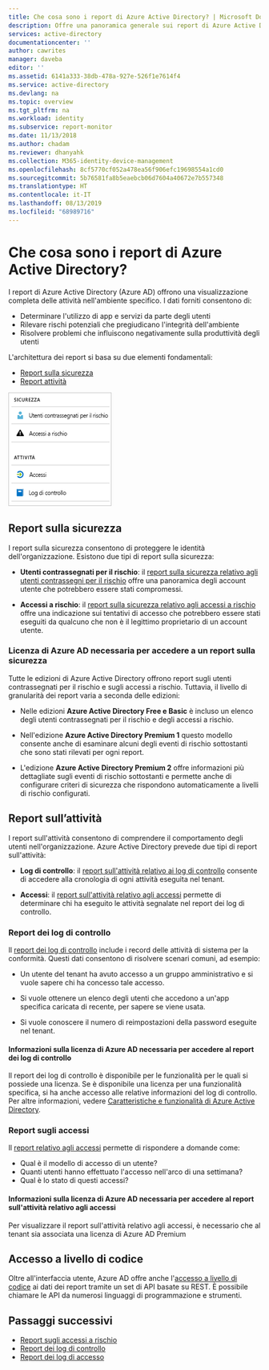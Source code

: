 ```yaml
---
title: Che cosa sono i report di Azure Active Directory? | Microsoft Docs
description: Offre una panoramica generale sui report di Azure Active Directory.
services: active-directory
documentationcenter: ''
author: cawrites
manager: daveba
editor: ''
ms.assetid: 6141a333-38db-478a-927e-526f1e7614f4
ms.service: active-directory
ms.devlang: na
ms.topic: overview
ms.tgt_pltfrm: na
ms.workload: identity
ms.subservice: report-monitor
ms.date: 11/13/2018
ms.author: chadam
ms.reviewer: dhanyahk
ms.collection: M365-identity-device-management
ms.openlocfilehash: 8cf5770cf052a478ea56f906efc19698554a1cd0
ms.sourcegitcommit: 5b76581fa8b5eaebcb06d7604a40672e7b557348
ms.translationtype: HT
ms.contentlocale: it-IT
ms.lasthandoff: 08/13/2019
ms.locfileid: "68989716"
---
```

# <a name="what-are-azure-active-directory-reports"></a>Che cosa sono i report di Azure Active Directory?

I report di Azure Active Directory (Azure AD) offrono una visualizzazione completa delle attività nell'ambiente specifico. I dati forniti consentono di:

- Determinare l'utilizzo di app e servizi da parte degli utenti
- Rilevare rischi potenziali che pregiudicano l'integrità dell'ambiente
- Risolvere problemi che influiscono negativamente sulla produttività degli utenti  

L'architettura dei report si basa su due elementi fondamentali:

- [Report sulla sicurezza](#security-reports)
- [Report attività](#activity-reports)

![Creazione di report](./media/overview-reports/01.png)


## <a name="security-reports"></a>Report sulla sicurezza

I report sulla sicurezza consentono di proteggere le identità dell'organizzazione. Esistono due tipi di report sulla sicurezza:

- **Utenti contrassegnati per il rischio**: il [report sulla sicurezza relativo agli utenti contrassegni per il rischio](concept-user-at-risk.md) offre una panoramica degli account utente che potrebbero essere stati compromessi.

- **Accessi a rischio**: il [report sulla sicurezza relativo agli accessi a rischio](concept-risky-sign-ins.md) offre una indicazione sui tentativi di accesso che potrebbero essere stati eseguiti da qualcuno che non è il legittimo proprietario di un account utente. 

### <a name="what-azure-ad-license-do-you-need-to-access-a-security-report"></a>Licenza di Azure AD necessaria per accedere a un report sulla sicurezza  

Tutte le edizioni di Azure Active Directory offrono report sugli utenti contrassegnati per il rischio e sugli accessi a rischio. Tuttavia, il livello di granularità dei report varia a seconda delle edizioni: 

- Nelle edizioni **Azure Active Directory Free e Basic**  è incluso un elenco degli utenti contrassegnati per il rischio e degli accessi a rischio. 

- Nell'edizione **Azure Active Directory Premium 1** questo modello consente anche di esaminare alcuni degli eventi di rischio sottostanti che sono stati rilevati per ogni report. 

- L'edizione **Azure Active Directory Premium 2** offre informazioni più dettagliate sugli eventi di rischio sottostanti e permette anche di configurare criteri di sicurezza che rispondono automaticamente a livelli di rischio configurati.


## <a name="activity-reports"></a>Report sull’attività

I report sull'attività consentono di comprendere il comportamento degli utenti nell'organizzazione. Azure Active Directory prevede due tipi di report sull'attività:

- **Log di controllo**: il [report sull'attività relativo ai log di controllo](concept-audit-logs.md) consente di accedere alla cronologia di ogni attività eseguita nel tenant.

- **Accessi**: il [report sull'attività relativo agli accessi](concept-sign-ins.md) permette di determinare chi ha eseguito le attività segnalate nel report dei log di controllo.


### <a name="audit-logs-report"></a>Report dei log di controllo 

Il [report dei log di controllo](concept-audit-logs.md) include i record delle attività di sistema per la conformità. Questi dati consentono di risolvere scenari comuni, ad esempio:

- Un utente del tenant ha avuto accesso a un gruppo amministrativo e si vuole sapere chi ha concesso tale accesso. 

- Si vuole ottenere un elenco degli utenti che accedono a un'app specifica caricata di recente, per sapere se viene usata.

- Si vuole conoscere il numero di reimpostazioni della password eseguite nel tenant.


#### <a name="what-azure-ad-license-do-you-need-to-access-the-audit-logs-report"></a>Informazioni sulla licenza di Azure AD necessaria per accedere al report dei log di controllo  

Il report dei log di controllo è disponibile per le funzionalità per le quali si possiede una licenza. Se è disponibile una licenza per una funzionalità specifica, si ha anche accesso alle relative informazioni del log di controllo. Per altre informazioni, vedere [Caratteristiche e funzionalità di Azure Active Directory](https://www.microsoft.com/cloud-platform/azure-active-directory-features).   

### <a name="sign-ins-report"></a>Report sugli accessi

Il [report relativo agli accessi](concept-sign-ins.md) permette di rispondere a domande come:

- Qual è il modello di accesso di un utente?
- Quanti utenti hanno effettuato l'accesso nell'arco di una settimana?
- Qual è lo stato di questi accessi?

#### <a name="what-azure-ad-license-do-you-need-to-access-the-sign-ins-activity-report"></a>Informazioni sulla licenza di Azure AD necessaria per accedere al report sull'attività relativo agli accessi  

Per visualizzare il report sull'attività relativo agli accessi, è necessario che al tenant sia associata una licenza di Azure AD Premium

## <a name="programmatic-access"></a>Accesso a livello di codice

Oltre all'interfaccia utente, Azure AD offre anche l'[accesso a livello di codice](concept-reporting-api.md) ai dati dei report tramite un set di API basate su REST. È possibile chiamare le API da numerosi linguaggi di programmazione e strumenti. 

## <a name="next-steps"></a>Passaggi successivi

- [Report sugli accessi a rischio](concept-risky-sign-ins.md)
- [Report dei log di controllo](concept-audit-logs.md)
- [Report dei log di accesso](concept-sign-ins.md)
